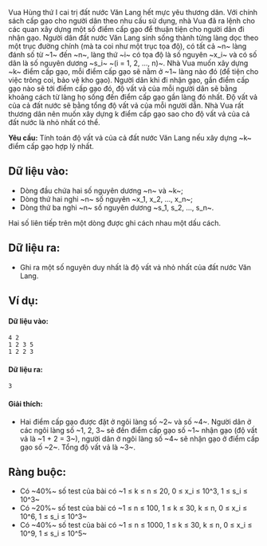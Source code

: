 Vua Hùng thứ I cai trị đất nước Văn Lang hết mực yêu thương dân. Với chính sách cấp gạo cho người dân theo nhu cấu sử dụng, nhà Vua đã ra lệnh cho các quan xây dựng một số điểm cấp gạo để thuận tiện cho người dân đi nhận gạo. Người dân đất nước Văn Lang sinh sống thành từng làng dọc theo một trục đường chính (mà ta coi như một trục tọa độ), có tất cả ~n~ làng đánh số từ ~1~ đến ~n~, làng thứ ~i~ có tọa độ là số nguyên ~x_i~ và có số dân là số nguyên dương ~s_i~ ~(i = 1, 2, …, n)~. Nhà Vua muốn xây dựng ~k~ điểm cấp gạo, mỗi điểm cấp gạo sẽ nằm ở ~1~ làng nào đó (để tiện cho việc trông coi, bảo vệ kho gạo). Người dân khi đi nhận gạo, gần điểm cấp gạo nào sẽ tới điểm cấp gạo đó, độ vất vả của mỗi người dân sẽ bằng khoảng cách từ làng họ sống đến điểm cấp gạo gần làng đó nhất. Độ vất vả của cả đất nước sẽ bằng tổng độ vất vả của mỗi người dẫn. 
Nhà Vua rất thương dân nên muốn xây dựng k điểm cấp gạo sao cho độ vất vả của cả đất nước là nhỏ nhất có thể.

**Yêu cầu:** Tính toán độ vất vả của cả đất nước Văn Lang nếu xây dựng ~k~ điểm cấp gạo hợp lý nhất.

## Dữ liệu vào:
- Dòng đầu chứa hai số nguyên dương ~n~ và ~k~;
- Dòng thứ hai nghi ~n~ số nguyên ~x_1, x_2, …, x_n~;
- Dòng thứ ba nghi ~n~ số nguyên dương ~s_1, s_2, …, s_n~.

Hai số liên tiếp trên một dòng được ghi cách nhau một dấu cách.

## Dữ liệu ra:
- Ghi ra một số nguyên duy nhất là độ vất vả nhỏ nhất của đất nước Văn Lang.

## Ví dụ:
#### Dữ liệu vào:
```
4 2
1 2 3 5
1 2 2 3
```

#### Dữ liệu ra:
```
3
```

#### Giải thích:
- Hai điểm cấp gạo được đặt ở ngôi làng số ~2~ và số ~4~. Người dân ở các ngôi làng số ~1, 2, 3~ sẽ đến điểm cấp gạo số ~1~ nhận gạo (độ vất vả là ~1 + 2 = 3~), người dân ở ngôi làng số ~4~ sẽ nhận gạo ở điểm cấp gạo số ~2~. Tổng độ vất vả là ~3~.

## Ràng buộc:
- Có ~40\%~ số test của bài có ~1 ≤ k ≤ n ≤ 20, 0 ≤ x_i ≤ 10^3, 1 ≤ s_i ≤ 10^3~
- Có ~20\%~ số test của bài có ~1 ≤ n ≤ 100, 1 ≤ k ≤ 30, k ≤ n, 0 ≤ x_i ≤ 10^6, 1 ≤ s_i ≤ 10^3~
- Có ~40\%~ số test của bài có ~1 ≤ n ≤ 1000, 1 ≤ k ≤ 30, k ≤ n, 0 ≤ x_i ≤ 10^9, 1 ≤ s_i ≤ 10^5~